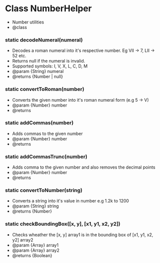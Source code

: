 # Class NumberHelper

*  Number utilities
* @class
 

### static decodeNumeral(numeral)

* Decodes a roman numeral into it's respective number. Eg VII -> 7, LII -> 52 etc.
* Returns null if the numeral is invalid.
* Supported symbols: I, V, X, L, C, D, M
* @param {String} numeral 
* @returns {Number | null}
    
    
### static convertToRoman(number)

*  Converts the given number into it's roman numeral form (e.g 5 -> V)
* @param {Number} number 
* @returns 
    
   
### static addCommas(number)

*  Adds commas to the given number
* @param {Number} number 
* @returns 
     
    
### static addCommasTrunc(number)

*  Adds comma to the given number and also removes the decimal points
* @param {Number} number 
* @returns 
     
    
### static convertToNumber(string)

*  Converts a string into it's value in number e.g 1.2k to 1200
* @param {String} string 
* @returns {Number}
     
    
### static checkBoundingBox([x, y], [x1, y1, x2, y2])

*  Checks wheather the [x, y] array1 is in the bounding box of [x1, y1, x2, y2] array2
* @param {Array} array1 
* @param {Array} array2 
* @returns {Boolean}
     
    
